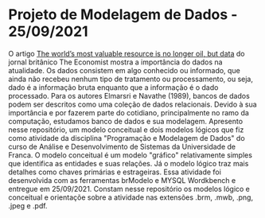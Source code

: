 # Projeto de Modelagem de Dados - 25/09/2021

O artigo [The world’s most valuable resource is no longer oil, but data](https://www.economist.com/leaders/2017/05/06/the-worlds-most-valuable-resource-is-no-longer-oil-but-data) do jornal britânico The Economist mostra a importância do dados na atualidade.
Os dados consistem em algo conhecido ou informado, que ainda não recebeu nenhum tipo de tratamento ou processamento, ou seja, dado é a informação bruta enquanto que a informação é o dado processado.
Para os autores Elmarsri e Navathe (1989), bancos de dados podem ser descritos como uma coleção de dados relacionais.
Devido à sua importância e por fazerem parte do cotidiano, principalmente no ramo da computação, estudamos banco de dados e sua modelagem.
Apresento nesse repositório, um modelo conceitual e dois modelos lógicos que fiz como atividade da disciplina "Programação e Modelagem de Dados" do curso de Análise e Desenvolvimento de Sistemas da Universidade de Franca.
O modelo conceitual é um modelo "gráfico" relativamente simples que identifica as entidades e suas relações. Já o modelo lógico traz mais detalhes como chaves primárias e estrageiras.
Essa atividade foi desenvolvida com as ferramentas brModelo e MYSQL Wordkbench e entregue em 25/09/2021.
Constam nesse repositório os modelos lógico e conceitual e orientaçõe sobre a atividade nas extensões .brm, .mwb, .png, .jpeg e .pdf.